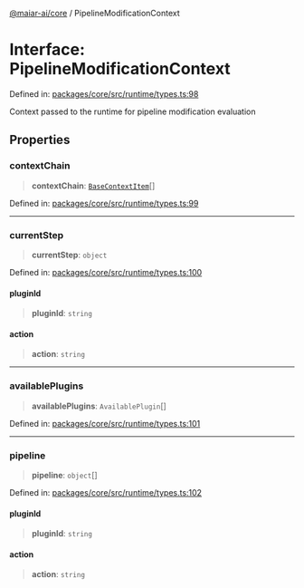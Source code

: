 [@maiar-ai/core](../index.md) / PipelineModificationContext

# Interface: PipelineModificationContext

Defined in: [packages/core/src/runtime/types.ts:98](https://github.com/UraniumCorporation/maiar-ai/blob/main/packages/core/src/runtime/types.ts#L98)

Context passed to the runtime for pipeline modification evaluation

## Properties

### contextChain

> **contextChain**: [`BaseContextItem`](BaseContextItem.md)[]

Defined in: [packages/core/src/runtime/types.ts:99](https://github.com/UraniumCorporation/maiar-ai/blob/main/packages/core/src/runtime/types.ts#L99)

***

### currentStep

> **currentStep**: `object`

Defined in: [packages/core/src/runtime/types.ts:100](https://github.com/UraniumCorporation/maiar-ai/blob/main/packages/core/src/runtime/types.ts#L100)

#### pluginId

> **pluginId**: `string`

#### action

> **action**: `string`

***

### availablePlugins

> **availablePlugins**: `AvailablePlugin`[]

Defined in: [packages/core/src/runtime/types.ts:101](https://github.com/UraniumCorporation/maiar-ai/blob/main/packages/core/src/runtime/types.ts#L101)

***

### pipeline

> **pipeline**: `object`[]

Defined in: [packages/core/src/runtime/types.ts:102](https://github.com/UraniumCorporation/maiar-ai/blob/main/packages/core/src/runtime/types.ts#L102)

#### pluginId

> **pluginId**: `string`

#### action

> **action**: `string`
